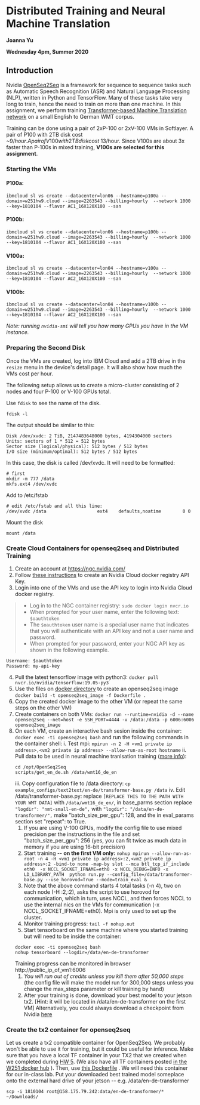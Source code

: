 # Distributed Training and Neural Machine Translation

**Joanna Yu**

**Wednesday 4pm, Summer 2020**

## Introduction
Nvidia [OpenSeq2Seq](https://github.com/NVIDIA/OpenSeq2Seq/) is a framework for sequence to sequence tasks such as Automatic Speech Recognition (ASR) and Natural Language Processing (NLP), written in Python and TensorFlow. Many of these tasks take very long to train, hence the need to train on more than one machine.  In this assignment, we perform training [Transformer-based Machine Translation network](https://nvidia.github.io/OpenSeq2Seq/html/machine-translation/transformer.html) on a small English to German WMT corpus.

Training can be done using a pair of 2xP-100 or 2xV-100 VMs in Softlayer. A pair of P100 with 2TB disk cost ~$9/hour. A pair of V100 with 2TB disk cost ~$13/hour. Since V100s are about 3x faster than P-100s in mixed training, **V100s are selected for this assignment**. 

### Starting the VMs
#### P100a:
```
ibmcloud sl vs create --datacenter=lon06 --hostname=p100a --domain=w251hw9.cloud --image=2263543 --billing=hourly  --network 1000 --key=1810104 --flavor AC1_16X120X100 --san
```

#### P100b:
```
ibmcloud sl vs create --datacenter=lon06 --hostname=p100b --domain=w251hw9.cloud --image=2263543 --billing=hourly  --network 1000 --key=1810104 --flavor AC1_16X120X100 --san
```

#### V100a:
```
ibmcloud sl vs create --datacenter=lon04 --hostname=v100a --domain=w251hw9.cloud --image=2263543 --billing=hourly  --network 1000 --key=1810104 --flavor AC2_16X120X100 --san
```

#### V100b:
```
ibmcloud sl vs create --datacenter=lon04 --hostname=v100b --domain=w251hw9.cloud --image=2263543 --billing=hourly  --network 1000 --key=1810104 --flavor AC2_16X120X100 --san
```
*Note: running `nvidia-smi` will tell you how many GPUs you have in the VM instance.*

### Preparing the Second Disk
Once the VMs are created, log into IBM Cloud and add a 2TB drive in the `resize` menu in the device's detail page. It will also show how much the VMs cost per hour.

The following setup allows us to create a micro-cluster consisting of 2 nodes and four P-100 or V-100 GPUs total.

Use `fdisk` to see the name of the disk. 
```
fdisk -l
```

The output should be similar to this:
```
Disk /dev/xvdc: 2 TiB, 2147483648000 bytes, 4194304000 sectors
Units: sectors of 1 * 512 = 512 bytes
Sector size (logical/physical): 512 bytes / 512 bytes
I/O size (minimum/optimal): 512 bytes / 512 bytes
```

In this case, the disk is called /dev/xvdc.  It will need to be formatted:
```
# first
mkdir -m 777 /data
mkfs.ext4 /dev/xvdc
```

Add to /etc/fstab
```
# edit /etc/fstab and all this line:
/dev/xvdc /data                   ext4    defaults,noatime        0 0
```

Mount the disk
```
mount /data
```

### Create Cloud Containers for openseq2seq and Distributed Training

1. Create an account at https://ngc.nvidia.com/
2. Follow [these instructions](https://docs.nvidia.com/ngc/ngc-getting-started-guide/index.html#generating-api-key) to create an Nvidia Cloud docker registry API Key.
3. Login into one of the VMs and use the API key to login into Nvidia Cloud docker registry.
> * Log in to the NGC container registry: `sudo docker login nvcr.io`
> * When prompted for your user name, enter the following text: `$oauthtoken`
> * The `$oauthtoken` user name is a special user name that indicates that you will authenticate with an API key and not a user name and password.
> * When prompted for your password, enter your NGC API key as shown in the following example.
```
Username: $oauthtoken
Password: my-api-key
```
4. Pull the latest tensorflow image with python3: ```docker pull nvcr.io/nvidia/tensorflow:19.05-py3```
5. Use the files on [docker directory](docker) to create an openseq2seq image 
`docker build -t openseq2seq_image -f Dockerfile .`
6. Copy the created docker image to the other VM (or repeat the same steps on the other VM) 
7. Create containers on both VMs: ``` docker run --runtime=nvidia -d --name openseq2seq --net=host -e SSH_PORT=4444 -v /data:/data -p 6006:6006 openseq2seq_image ```
8. On each VM, create an interactive bash sesion inside the container: ``` docker exec -ti openseq2seq bash ``` and run the following commands in the container shell:
    i. Test mpi: ``` mpirun -n 2 -H <vm1 private ip address>,<vm2 private ip address> --allow-run-as-root hostname ``` 
    ii. Pull data to be used in neural machine tranlsation training ([more info](https://nvidia.github.io/OpenSeq2Seq/html/machine-translation.html)):  
    ``` 
    cd /opt/OpenSeq2Seq 
    scripts/get_en_de.sh /data/wmt16_de_en
    ```
    iii. Copy configuration file to /data directory: ``` cp example_configs/text2text/en-de/transformer-base.py /data ```
    iv. Edit /data/transformer-base.py: replace ```[REPLACE THIS TO THE PATH WITH YOUR WMT DATA]``` with ```/data/wmt16_de_en/```,  in base_parms section replace ```"logdir": "nmt-small-en-de",``` with ```"logdir": "/data/en-de-transformer/",```  make "batch_size_per_gpu": 128, and the in eval_params section set "repeat": to True. 
    1. If you are using V-100 GPUs, modify the config file to use mixed precision per the instructions in the file and set  "batch_size_per_gpu": 256 (yes, you can fit twice as much data in memory if you are using 16-bit precision)
    1. Start training -- **on the first VM only:** ```nohup mpirun --allow-run-as-root -n 4 -H <vm1 private ip address>:2,<vm2 private ip address>:2 -bind-to none -map-by slot --mca btl_tcp_if_include eth0  -x NCCL_SOCKET_IFNAME=eth0 -x NCCL_DEBUG=INFO -x LD_LIBRARY_PATH  python run.py --config_file=/data/transformer-base.py --use_horovod=True --mode=train_eval & ```
    1. Note that the above command starts 4 total tasks (-n 4), two on each node (-H <vm1 private ip address>:2,<vm2 private ip address>:2), asks the script to use horovod for communication, which in turn, uses NCCL, and then forces NCCL to use the internal nics on the VMs for communication (-x NCCL_SOCKET_IFNAME=eth0). Mpi is only used to set up the cluster.
    1. Monitor training progress: ``` tail -f nohup.out ```
    1. Start tensorboard on the same machine where you started training but will need to be inside the container: 
    ```
    docker exec -ti openseq2seq bash
    nohup tensorboard --logdir=/data/en-de-transformer
    ``` 
    Training progress can be monitored in browser http://public_ip_of_vm1:6006 
    1. *You will run out of credits unless you kill them after 50,000 steps* (the config file will make the model run for 300,000 steps unless you change the max_steps parameter or kill training by hand)
    1. After your training is done, download your best model to your jetson tx2.  [Hint: it will be located in /data/en-de-transformer on the first VM]  Alternatively, you could always download a checkpoint from Nvidia [here](https://nvidia.github.io/OpenSeq2Seq/html/machine-translation.html)
 
### Create the tx2 container for openseq2seq 
Let us create a tx2 compatible container for OpenSeq2Seq.  We probably won't be able to use it for training, but it could be useful for inference.  Make sure that you have a local TF container in your TX2 that we created when we completed during [HW 5](https://github.com/MIDS-scaling-up/v2/tree/master/week05/hw). (We also have all TF containers posted [in the W251 docker hub](https://cloud.docker.com/u/w251/repository/docker/w251/tensorflow) ). Then, use [this Dockerfile](https://github.com/MIDS-scaling-up/v2/blob/master/week09/hw/docker/arm64/Dockerfile.dev-tx2-4.2_b158-py3) . We will need this container for our in-class lab.  Put your downloaded best trained model someplace onto the external hard drive of your jetson -- e.g. /data/en-de-transformer
   
   
   ```
scp -i 1810104 root@158.175.79.242:data/en-de-transformer/* ~/Downloads/
```